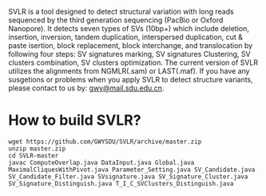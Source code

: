 SVLR is a tool designed to detect structural variation with long reads sequenced by the third generation sequencing (PacBio or Oxford Nanopore). 
It detects seven types of SVs (10bp+) which include deletion, insertion, inversion, tandem duplication, interspersed duplication, cut & paste isertion, block replacement, block interchange, and translocation by following four steps: SV signatures marking, SV signatures Clustering, SV clusters combination, SV clusters optimization. 
The current version of SVLR utilizes the alignments from NGMLR(.sam) or LAST(.maf).
If you have any susgetions or problems when you apply SVLR to detect structure variants, please contact to us by: gwy@mail.sdu.edu.cn.






How to build SVLR?
==================
```
wget https://github.com/GWYSDU/SVLR/archive/master.zip    
unzip master.zip  
cd SVLR-master  
javac ComputeOverlap.java DataInput.java Global.java MaximalCliquesWithPivot.java Parameter_Setting.java SV_Candidate.java SV_Candidate_Filter.java SVsignature.java SV_Signature_Cluster.java SV_Signature_Distinguish.java T_I_C_SVClusters_Distinguish.java
```
